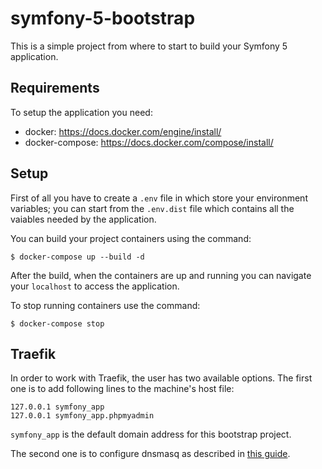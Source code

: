 # symfony-5-bootstrap
This is a simple project from where to start to build your Symfony 5 application.

## Requirements
To setup the application you need:
* docker: https://docs.docker.com/engine/install/
* docker-compose: https://docs.docker.com/compose/install/

## Setup
First of all you have to create a `.env` file in which store your environment variables; you can start from the `.env.dist` file which contains all the vaiables needed by the application.

You can build your project containers using the command:

`$ docker-compose up --build -d`

After the build, when the containers are up and running you can navigate your `localhost` to access the application.

To stop running containers use the command:

`$ docker-compose stop`

## Traefik
In order to work with Traefik, the user has two available options.
The first one is to add following lines to the machine's host file:

```
127.0.0.1 symfony_app
127.0.0.1 symfony_app.phpmyadmin
```

`symfony_app` is the default domain address for this bootstrap project.

The second one is to configure dnsmasq as described in
[this guide](https://elearnsecurity.atlassian.net/wiki/spaces/POLICYAZIENDALI/pages/820084738/Configure+Dnsmasq+on+development+machine).